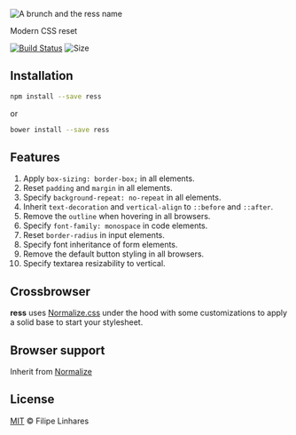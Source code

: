 ![A brunch and the ress name](http://i.imgur.com/1sXtcsA.png)

Modern CSS reset

[![Build Status](https://travis-ci.org/filipelinhares/ress.svg?branch=master)](https://travis-ci.org/filipelinhares/ress) ![Size](https://badge-size.herokuapp.com/filipelinhares/ress/master/dist/ress.min.css.svg?color=blue&label=file%20size)

## Installation
```sh
npm install --save ress
```
or
```sh
bower install --save ress
```

## Features
1. Apply `box-sizing: border-box;` in all elements.
2. Reset `padding` and `margin` in all elements.
3. Specify `background-repeat: no-repeat` in all elements.
4. Inherit `text-decoration` and `vertical-align` to `::before` and `::after`.
5. Remove the `outline` when hovering in all browsers.
6. Specify `font-family: monospace` in code elements.
7. Reset `border-radius` in input elements.
8. Specify font inheritance of form elements.
9. Remove the default button styling in all browsers.
10. Specify textarea resizability to vertical.

## Crossbrowser
**ress** uses [Normalize.css](https://github.com/necolas/normalize.css) under the hood with some customizations to apply a solid base to start your stylesheet.

## Browser support
Inherit from [Normalize](https://github.com/necolas/normalize.css#browser-support)

## License
[MIT](LICENSE.md) © Filipe Linhares
